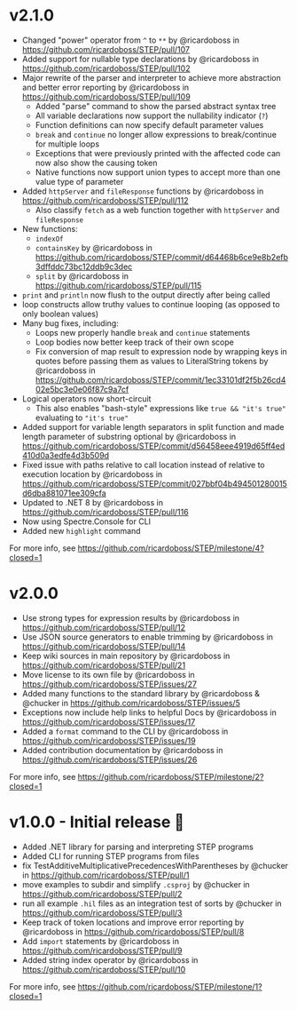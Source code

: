 # v2.1.0

* Changed "power" operator from `^` to `**` by @ricardoboss in https://github.com/ricardoboss/STEP/pull/107
* Added support for nullable type declarations by @ricardoboss in https://github.com/ricardoboss/STEP/pull/102
* Major rewrite of the parser and interpreter to achieve more abstraction and better error reporting by @ricardoboss in https://github.com/ricardoboss/STEP/pull/109
  * Added "parse" command to show the parsed abstract syntax tree
  * All variable declarations now support the nullability indicator (`?`)
  * Function definitions can now specify default parameter values
  * `break` and `continue` no longer allow expressions to break/continue for multiple loops
  * Exceptions that were previously printed with the affected code can now also show the causing token
  * Native functions now support union types to accept more than one value type of parameter
* Added `httpServer` and `fileResponse` functions by @ricardoboss in https://github.com/ricardoboss/STEP/pull/112
  * Also classify `fetch` as a web function together with `httpServer` and `fileResponse`
* New functions:
  * `indexOf`
  * `containsKey` by @ricardoboss in https://github.com/ricardoboss/STEP/commit/d64468b6ce9e8b2efb3dffddc73bc12ddb9c3dec
  * `split` by @ricardoboss in https://github.com/ricardoboss/STEP/pull/115
* `print` and `println` now flush to the output directly after being called
* loop constructs allow truthy values to continue looping (as opposed to only boolean values)
* Many bug fixes, including:
  * Loops new properly handle `break` and `continue` statements
  * Loop bodies now better keep track of their own scope
  * Fix conversion of map result to expression node by wrapping keys in quotes before passing them as values to LiteralString tokens by @ricardoboss in https://github.com/ricardoboss/STEP/commit/1ec33101df2f5b26cd402e5bc3e0e06f87c9a7cf
* Logical operators now short-circuit
  * This also enables "bash-style" expressions like `true && "it's true"` evaluating to `"it's true"`
* Added support for variable length separators in split function and made length parameter of substring optional by @ricardoboss in https://github.com/ricardoboss/STEP/commit/d56458eee4919d65ff4ed410d0a3edfe4d3b509d
* Fixed issue with paths relative to call location instead of relative to execution location by @ricardoboss in https://github.com/ricardoboss/STEP/commit/027bbf04b494501280015d6dba881071ee309cfa
* Updated to .NET 8 by @ricardoboss in https://github.com/ricardoboss/STEP/pull/116
* Now using Spectre.Console for CLI
* Added new `highlight` command

For more info, see https://github.com/ricardoboss/STEP/milestone/4?closed=1

# v2.0.0

* Use strong types for expression results by @ricardoboss in https://github.com/ricardoboss/STEP/pull/12
* Use JSON source generators to enable trimming by @ricardoboss in https://github.com/ricardoboss/STEP/pull/14
* Keep wiki sources in main repository by @ricardoboss in https://github.com/ricardoboss/STEP/pull/21
* Move license to its own file by @ricardoboss in https://github.com/ricardoboss/STEP/issues/27
* Added many functions to the standard library by @ricardoboss & @chucker in https://github.com/ricardoboss/STEP/issues/5
* Exceptions now include help links to helpful Docs by @ricardoboss in https://github.com/ricardoboss/STEP/issues/17
* Added a `format` command to the CLI by @ricardoboss in https://github.com/ricardoboss/STEP/issues/19
* Added contribution documentation by @ricardoboss in https://github.com/ricardoboss/STEP/issues/26

For more info, see https://github.com/ricardoboss/STEP/milestone/2?closed=1

# v1.0.0 - Initial release 🥳

* Added .NET library for parsing and interpreting STEP programs
* Added CLI for running STEP programs from files
* fix TestAdditiveMultiplicativePrecedencesWithParentheses by @chucker in https://github.com/ricardoboss/STEP/pull/1
* move examples to subdir and simplify `.csproj` by @chucker in https://github.com/ricardoboss/STEP/pull/2
* run all example `.hil` files as an integration test of sorts by @chucker in https://github.com/ricardoboss/STEP/pull/3
* Keep track of token locations and improve error reporting by @ricardoboss in https://github.com/ricardoboss/STEP/pull/8
* Add `import` statements by @ricardoboss in https://github.com/ricardoboss/STEP/pull/9
* Added string index operator by @ricardoboss in https://github.com/ricardoboss/STEP/pull/10

For more info, see https://github.com/ricardoboss/STEP/milestone/1?closed=1
